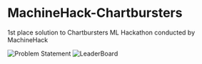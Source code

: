 # MachineHack-Chartbursters
1st place solution to Chartbursters ML Hackathon conducted by MachineHack

![Problem Statement](https://github.com/nikhilmishradevelop/MachineHack-Chartbursters/blob/master/ProblemStatement.png)
![LeaderBoard](https://github.com/nikhilmishradevelop/MachineHack-Chartbursters/blob/master/leaderboard.png)
